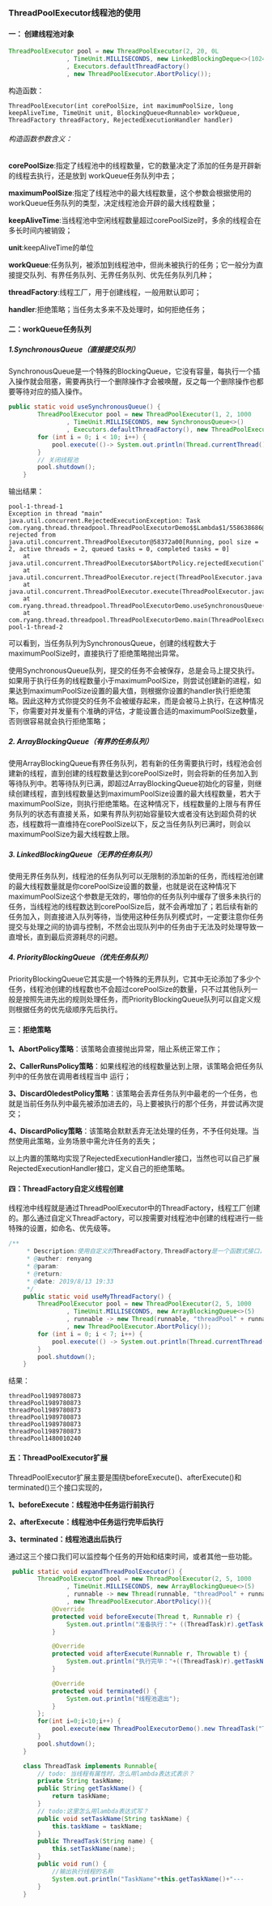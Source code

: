 ### ThreadPoolExecutor线程池的使用

#### 一： 创建线程池对象

```java
ThreadPoolExecutor pool = new ThreadPoolExecutor(2, 20, 0L
                , TimeUnit.MILLISECONDS, new LinkedBlockingDeque<>(1024)
                , Executors.defaultThreadFactory()
                , new ThreadPoolExecutor.AbortPolicy());	
```

构造函数：

```
ThreadPoolExecutor(int corePoolSize, int maximumPoolSize, long keepAliveTime, TimeUnit unit, BlockingQueue<Runnable> workQueue, ThreadFactory threadFactory, RejectedExecutionHandler handler) 
```

######  构造函数参数含义：

**corePoolSize**:指定了线程池中的线程数量，它的数量决定了添加的任务是开辟新的线程去执行，还是放到         						workQueue任务队列中去；

**maximumPoolSize**:指定了线程池中的最大线程数量，这个参数会根据使用的workQueue任务队列的类型，决定线程池会开辟的最大线程数量；

**keepAliveTime**:当线程池中空闲线程数量超过corePoolSize时，多余的线程会在多长时间内被销毁；

**unit**:keepAliveTime的单位

**workQueue**:任务队列，被添加到线程池中，但尚未被执行的任务；它一般分为直接提交队列、有界任务队列、无界任务队列、优先任务队列几种；

**threadFactory**:线程工厂，用于创建线程，一般用默认即可；

**handler**:拒绝策略；当任务太多来不及处理时，如何拒绝任务；

#### 二：workQueue任务队列

##### 1.SynchronousQueue（直接提交队列）

​	SynchronousQueue是一个特殊的BlockingQueue，它没有容量，每执行一个插入操作就会阻塞，需要再执行一个删除操作才会被唤醒，反之每一个删除操作也都要等待对应的插入操作。

~~~java
public static void useSynchronousQueue() {
        ThreadPoolExecutor pool = new ThreadPoolExecutor(1, 2, 1000
                , TimeUnit.MILLISECONDS, new SynchronousQueue<>()
                , Executors.defaultThreadFactory(), new ThreadPoolExecutor.AbortPolicy());
        for (int i = 0; i < 10; i++) {
            pool.execute(()-> System.out.println(Thread.currentThread().getName()));
        }
        // 关闭线程池
        pool.shutdown();
    }
~~~

输出结果：

~~~
pool-1-thread-1
Exception in thread "main" java.util.concurrent.RejectedExecutionException: Task com.ryang.thread.threadpool.ThreadPoolExecutorDemo$$Lambda$1/558638686@7699a589 rejected from java.util.concurrent.ThreadPoolExecutor@58372a00[Running, pool size = 2, active threads = 2, queued tasks = 0, completed tasks = 0]
	at java.util.concurrent.ThreadPoolExecutor$AbortPolicy.rejectedExecution(ThreadPoolExecutor.java:2047)
	at java.util.concurrent.ThreadPoolExecutor.reject(ThreadPoolExecutor.java:823)
	at java.util.concurrent.ThreadPoolExecutor.execute(ThreadPoolExecutor.java:1369)
	at com.ryang.thread.threadpool.ThreadPoolExecutorDemo.useSynchronousQueue(ThreadPoolExecutorDemo.java:35)
	at com.ryang.thread.threadpool.ThreadPoolExecutorDemo.main(ThreadPoolExecutorDemo.java:25)
pool-1-thread-2
~~~

​	可以看到，当任务队列为SynchronousQueue，创建的线程数大于maximumPoolSize时，直接执行了拒绝策略抛出异常。

​	使用SynchronousQueue队列，提交的任务不会被保存，总是会马上提交执行。如果用于执行任务的线程数量小于maximumPoolSize，则尝试创建新的进程，如果达到maximumPoolSize设置的最大值，则根据你设置的handler执行拒绝策略。因此这种方式你提交的任务不会被缓存起来，而是会被马上执行，在这种情况下，你需要对并发量有个准确的评估，才能设置合适的maximumPoolSize数量，否则很容易就会执行拒绝策略；

##### 2. ArrayBlockingQueue（**有界的任务队列**）

​	使用ArrayBlockingQueue有界任务队列，若有新的任务需要执行时，线程池会创建新的线程，直到创建的线程数量达到corePoolSize时，则会将新的任务加入到等待队列中。若等待队列已满，即超过ArrayBlockingQueue初始化的容量，则继续创建线程，直到线程数量达到maximumPoolSize设置的最大线程数量，若大于maximumPoolSize，则执行拒绝策略。在这种情况下，线程数量的上限与有界任务队列的状态有直接关系，如果有界队列初始容量较大或者没有达到超负荷的状态，线程数将一直维持在corePoolSize以下，反之当任务队列已满时，则会以maximumPoolSize为最大线程数上限。

##### 3. LinkedBlockingQueue（无界的任务队列）

​	使用无界任务队列，线程池的任务队列可以无限制的添加新的任务，而线程池创建的最大线程数量就是你corePoolSize设置的数量，也就是说在这种情况下maximumPoolSize这个参数是无效的，哪怕你的任务队列中缓存了很多未执行的任务，当线程池的线程数达到corePoolSize后，就不会再增加了；若后续有新的任务加入，则直接进入队列等待，当使用这种任务队列模式时，一定要注意你任务提交与处理之间的协调与控制，不然会出现队列中的任务由于无法及时处理导致一直增长，直到最后资源耗尽的问题。

##### 4. PriorityBlockingQueue（优先任务队列）

​	PriorityBlockingQueue它其实是一个特殊的无界队列，它其中无论添加了多少个任务，线程池创建的线程数也不会超过corePoolSize的数量，只不过其他队列一般是按照先进先出的规则处理任务，而PriorityBlockingQueue队列可以自定义规则根据任务的优先级顺序先后执行。

#### 三：拒绝策略

**1、AbortPolicy策略**：该策略会直接抛出异常，阻止系统正常工作；

**2、CallerRunsPolicy策略**：如果线程池的线程数量达到上限，该策略会把任务队列中的任务放在调用者线程当中												 运行；

**3、DiscardOledestPolicy策略**：该策略会丢弃任务队列中最老的一个任务，也就是当前任务队列中最先被添加进去的，马上要被执行的那个任务，并尝试再次提交；

**4、DiscardPolicy策略**：该策略会默默丢弃无法处理的任务，不予任何处理。当然使用此策略，业务场景中需允许任务的丢失；

​	以上内置的策略均实现了RejectedExecutionHandler接口，当然也可以自己扩展RejectedExecutionHandler接口，定义自己的拒绝策略。

#### 四：ThreadFactory自定义线程创建

​	线程池中线程就是通过ThreadPoolExecutor中的ThreadFactory，线程工厂创建的。那么通过自定义ThreadFactory，可以按需要对线程池中创建的线程进行一些特殊的设置，如命名、优先级等。

```java
/**
     * Description:使用自定义的ThreadFactory,ThreadFactory是一个函数式接口，使用lambda表达式
     * @auther: renyang
     * @param:
     * @return:
     * @date: 2019/8/13 19:33
     */
    public static void useMyThreadFactory() {
        ThreadPoolExecutor pool = new ThreadPoolExecutor(2, 5, 1000
                , TimeUnit.MILLISECONDS, new ArrayBlockingQueue<>(5)
                , runnable -> new Thread(runnable, "threadPool" + runnable.hashCode())
                , new ThreadPoolExecutor.AbortPolicy());
        for (int i = 0; i < 7; i++) {
            pool.execute(() -> System.out.println(Thread.currentThread().getName()));
        }
        pool.shutdown();
    }
```

结果：

~~~
threadPool1989780873
threadPool1989780873
threadPool1989780873
threadPool1989780873
threadPool1989780873
threadPool1989780873
threadPool1480010240
~~~

#### 五：ThreadPoolExecutor扩展

ThreadPoolExecutor扩展主要是围绕beforeExecute()、afterExecute()和terminated()三个接口实现的，

**1、beforeExecute：线程池中任务运行前执行**

**2、afterExecute：线程池中任务运行完毕后执行**

**3、terminated：线程池退出后执行**

通过这三个接口我们可以监控每个任务的开始和结束时间，或者其他一些功能。

~~~java
 public static void expandThreadPoolExecutor() {
        ThreadPoolExecutor pool = new ThreadPoolExecutor(2, 5, 1000
                , TimeUnit.MILLISECONDS, new ArrayBlockingQueue<>(5)
                , runnable -> new Thread(runnable, "threadPool" + runnable.hashCode())
                , new ThreadPoolExecutor.AbortPolicy()){
            @Override
            protected void beforeExecute(Thread t, Runnable r) {
                System.out.println("准备执行："+ ((ThreadTask)r).getTaskName());
            }

            @Override
            protected void afterExecute(Runnable r, Throwable t) {
                System.out.println("执行完毕："+((ThreadTask)r).getTaskName());
            }

            @Override
            protected void terminated() {
                System.out.println("线程池退出");
            }
        };
        for(int i=0;i<10;i++) {
            pool.execute(new ThreadPoolExecutorDemo().new ThreadTask("Task"+i));
        }
        pool.shutdown();
    }

    class ThreadTask implements Runnable{
        // todo: 当线程有属性时，怎么用lambda表达式表示？
        private String taskName;
        public String getTaskName() {
            return taskName;
        }
        // todo:这里怎么用lambda表达式写？
        public void setTaskName(String taskName) {
            this.taskName = taskName;
        }
        public ThreadTask(String name) {
            this.setTaskName(name);
        }
        public void run() {
            //输出执行线程的名称
            System.out.println("TaskName"+this.getTaskName()+"---				 						ThreadName:"+Thread.currentThread().getName());
        }
    }
~~~

